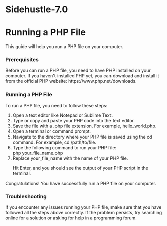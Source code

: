 # Sidehustle-7.0

<h1>Running a PHP File</h1>
This guide will help you run a PHP file on your computer.

<h3>Prerequisites</h3>
Before you can run a PHP file, you need to have PHP installed on your computer. If you haven't installed PHP yet, you can download and install it from the official PHP website: https://www.php.net/downloads.

<h3>Running a PHP File</h3>
To run a PHP file, you need to follow these steps:

<ol>
<li>Open a text editor like Notepad or Sublime Text.</li>

<li>Type or copy and paste your PHP code into the text editor.</li>

<li>Save the file with a .php file extension. For example, hello_world.php.</li>

<li>Open a terminal or command prompt.</li>

<li>Navigate to the directory where your PHP file is saved using the cd command. For example, cd /path/to/file.</li>

<li>Type the following command to run your PHP file: <br>
php your_file_name.php</li>

<li>Replace your_file_name with the name of your PHP file.</li>

Hit Enter, and you should see the output of your PHP script in the terminal.

</ol>

Congratulations! You have successfully run a PHP file on your computer.

<h3>Troubleshooting</h3>
If you encounter any issues running your PHP file, make sure that you have followed all the steps above correctly. If the problem persists, try searching online for a solution or asking for help in a programming forum.
